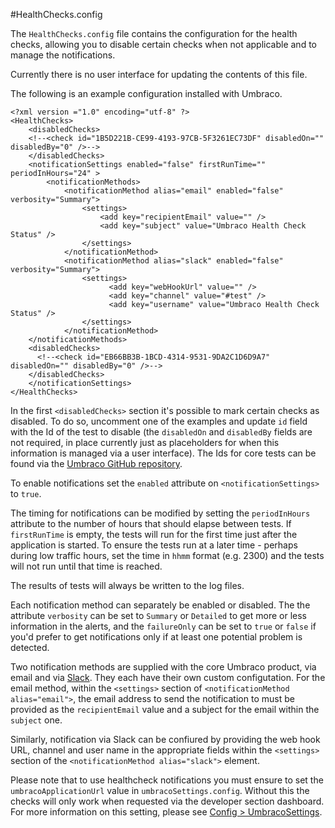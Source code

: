 #HealthChecks.config

The `HealthChecks.config` file contains the configuration for the health checks, allowing you to disable certain checks when not applicable and to manage the notifications.

Currently there is no user interface for updating the contents of this file.

The following is an example configuration installed with Umbraco.

    <?xml version ="1.0" encoding="utf-8" ?>
    <HealthChecks>
        <disabledChecks>
        <!--<check id="1B5D221B-CE99-4193-97CB-5F3261EC73DF" disabledOn="" disabledBy="0" />-->
        </disabledChecks>
        <notificationSettings enabled="false" firstRunTime="" periodInHours="24" >
            <notificationMethods>
                <notificationMethod alias="email" enabled="false" verbosity="Summary">
                    <settings>
                        <add key="recipientEmail" value="" />
                        <add key="subject" value="Umbraco Health Check Status" />
                    </settings>
                </notificationMethod>
                <notificationMethod alias="slack" enabled="false" verbosity="Summary">
                    <settings>
                          <add key="webHookUrl" value="" />
                          <add key="channel" value="#test" />
                          <add key="username" value="Umbraco Health Check Status" />
                    </settings>
                </notificationMethod>
        </notificationMethods>    
        <disabledChecks>
          <!--<check id="EB66BB3B-1BCD-4314-9531-9DA2C1D6D9A7" disabledOn="" disabledBy="0" />-->
        </disabledChecks>    
        </notificationSettings>
    </HealthChecks> 
    
In the first `<disabledChecks>` section it's possible to mark certain checks as disabled.  To do so, uncomment one of the examples and update `id` field with the Id of the test to disable (the `disabledOn` and `disabledBy` fields are not required, in place currently just as placeholders for when this information is managed via a user interface).  The Ids for core tests can be found via the [Umbraco GitHub repository](https://github.com/umbraco/Umbraco-CMS/tree/dev-v7/src/Umbraco.Web/HealthCheck/Checks).

To enable notifications set the `enabled` attribute on `<notificationSettings>` to `true`.

The timing for notifications can be modified by setting the `periodInHours` attribute to the number of hours that should elapse between tests.  If `firstRunTime` is empty, the tests will run for the first time just after the application is started.  To ensure the tests run at a later time - perhaps during low traffic hours, set the time in `hhmm` format (e.g. 2300) and the tests will not run until that time is reached.

The results of tests will always be written to the log files.

Each notification method can separately be enabled or disabled.  The the attribute `verbosity` can be set to `Summary` or `Detailed` to get more or less information in the alerts, and the `failureOnly` can be set to `true` or `false` if you'd prefer to get notifications only if at least one potential problem is detected.

Two notification methods are supplied with the core Umbraco product, via email and via [Slack](https://slack.com/).  They each have their own custom configutation.  For the email method, within the `<settings>` section of `<notificationMethod alias="email">`, the email address to send the notification to must be provided as the `recipientEmail` value and a subject for the email within the `subject` one.

Similarly, notification via Slack can be confiured by providing the web hook URL, channel and user name in the appropriate fields within the `<settings>` section of the `<notificationMethod alias="slack">` element.

Please note that to use healthcheck notifications you must ensure to set the `umbracoApplicationUrl` value in `umbracoSettings.config`.  Without this the checks will only work when requested via the developer section dashboard.  For more information on this setting, please see [Config > UmbracoSettings](../config/umbracosettings/index.md#web-routing).
